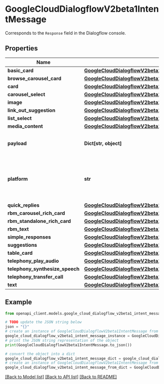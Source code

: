 # GoogleCloudDialogflowV2beta1IntentMessage

Corresponds to the `Response` field in the Dialogflow console.

## Properties

Name | Type | Description | Notes
------------ | ------------- | ------------- | -------------
**basic_card** | [**GoogleCloudDialogflowV2beta1IntentMessageBasicCard**](GoogleCloudDialogflowV2beta1IntentMessageBasicCard.md) |  | [optional] 
**browse_carousel_card** | [**GoogleCloudDialogflowV2beta1IntentMessageBrowseCarouselCard**](GoogleCloudDialogflowV2beta1IntentMessageBrowseCarouselCard.md) |  | [optional] 
**card** | [**GoogleCloudDialogflowV2beta1IntentMessageCard**](GoogleCloudDialogflowV2beta1IntentMessageCard.md) |  | [optional] 
**carousel_select** | [**GoogleCloudDialogflowV2beta1IntentMessageCarouselSelect**](GoogleCloudDialogflowV2beta1IntentMessageCarouselSelect.md) |  | [optional] 
**image** | [**GoogleCloudDialogflowV2beta1IntentMessageImage**](GoogleCloudDialogflowV2beta1IntentMessageImage.md) |  | [optional] 
**link_out_suggestion** | [**GoogleCloudDialogflowV2beta1IntentMessageLinkOutSuggestion**](GoogleCloudDialogflowV2beta1IntentMessageLinkOutSuggestion.md) |  | [optional] 
**list_select** | [**GoogleCloudDialogflowV2beta1IntentMessageListSelect**](GoogleCloudDialogflowV2beta1IntentMessageListSelect.md) |  | [optional] 
**media_content** | [**GoogleCloudDialogflowV2beta1IntentMessageMediaContent**](GoogleCloudDialogflowV2beta1IntentMessageMediaContent.md) |  | [optional] 
**payload** | **Dict[str, object]** | A custom platform-specific response. | [optional] 
**platform** | **str** | Optional. The platform that this message is intended for. | [optional] 
**quick_replies** | [**GoogleCloudDialogflowV2beta1IntentMessageQuickReplies**](GoogleCloudDialogflowV2beta1IntentMessageQuickReplies.md) |  | [optional] 
**rbm_carousel_rich_card** | [**GoogleCloudDialogflowV2beta1IntentMessageRbmCarouselCard**](GoogleCloudDialogflowV2beta1IntentMessageRbmCarouselCard.md) |  | [optional] 
**rbm_standalone_rich_card** | [**GoogleCloudDialogflowV2beta1IntentMessageRbmStandaloneCard**](GoogleCloudDialogflowV2beta1IntentMessageRbmStandaloneCard.md) |  | [optional] 
**rbm_text** | [**GoogleCloudDialogflowV2beta1IntentMessageRbmText**](GoogleCloudDialogflowV2beta1IntentMessageRbmText.md) |  | [optional] 
**simple_responses** | [**GoogleCloudDialogflowV2beta1IntentMessageSimpleResponses**](GoogleCloudDialogflowV2beta1IntentMessageSimpleResponses.md) |  | [optional] 
**suggestions** | [**GoogleCloudDialogflowV2beta1IntentMessageSuggestions**](GoogleCloudDialogflowV2beta1IntentMessageSuggestions.md) |  | [optional] 
**table_card** | [**GoogleCloudDialogflowV2beta1IntentMessageTableCard**](GoogleCloudDialogflowV2beta1IntentMessageTableCard.md) |  | [optional] 
**telephony_play_audio** | [**GoogleCloudDialogflowV2beta1IntentMessageTelephonyPlayAudio**](GoogleCloudDialogflowV2beta1IntentMessageTelephonyPlayAudio.md) |  | [optional] 
**telephony_synthesize_speech** | [**GoogleCloudDialogflowV2beta1IntentMessageTelephonySynthesizeSpeech**](GoogleCloudDialogflowV2beta1IntentMessageTelephonySynthesizeSpeech.md) |  | [optional] 
**telephony_transfer_call** | [**GoogleCloudDialogflowV2beta1IntentMessageTelephonyTransferCall**](GoogleCloudDialogflowV2beta1IntentMessageTelephonyTransferCall.md) |  | [optional] 
**text** | [**GoogleCloudDialogflowV2beta1IntentMessageText**](GoogleCloudDialogflowV2beta1IntentMessageText.md) |  | [optional] 

## Example

```python
from openapi_client.models.google_cloud_dialogflow_v2beta1_intent_message import GoogleCloudDialogflowV2beta1IntentMessage

# TODO update the JSON string below
json = "{}"
# create an instance of GoogleCloudDialogflowV2beta1IntentMessage from a JSON string
google_cloud_dialogflow_v2beta1_intent_message_instance = GoogleCloudDialogflowV2beta1IntentMessage.from_json(json)
# print the JSON string representation of the object
print(GoogleCloudDialogflowV2beta1IntentMessage.to_json())

# convert the object into a dict
google_cloud_dialogflow_v2beta1_intent_message_dict = google_cloud_dialogflow_v2beta1_intent_message_instance.to_dict()
# create an instance of GoogleCloudDialogflowV2beta1IntentMessage from a dict
google_cloud_dialogflow_v2beta1_intent_message_from_dict = GoogleCloudDialogflowV2beta1IntentMessage.from_dict(google_cloud_dialogflow_v2beta1_intent_message_dict)
```
[[Back to Model list]](../README.md#documentation-for-models) [[Back to API list]](../README.md#documentation-for-api-endpoints) [[Back to README]](../README.md)


